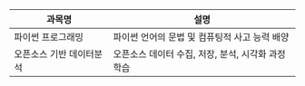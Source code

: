 | 과목명             | 설명                                      |
|-----------------------|-------------------------------------------|
| 파이썬 프로그래밍 | 파이썬 언어의 문법 및 컴퓨팅적 사고 능력 배양 |
| 오픈소스 기반 데이터분석 | 오픈소스 데이터 수집, 저장, 분석, 시각화 과정 학습 |

